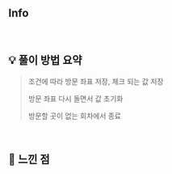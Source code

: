 ## Info

[](https://www.acmicpc.net/problem/)

<br>

## 💡 풀이 방법 요약

> 조건에 따라 방문 좌표 저장, 체크 되는 값 저장
> 
> 방문 좌표 다시 돌면서 값 초기화
> 
> 방문할 곳이 없는 회차에서 종료


<br>

## 🙂 느낀 점
